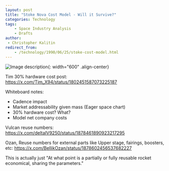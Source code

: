 ```yaml
---
layout: post
title: "Stoke Nova Cost Model - Will it Survive?"
categories: Technology
tags:
    - Space Industry Analysis
    - Drafts
author:
 - Christopher Kalitin
redirect_from:
    - /technology/1990/06/25/stoke-cost-model.html
---
```

<head>
    <meta property="og:image" content="{{site.url}}/assets/images/stoke-nova-perfect/hop.jpg">
</head>

![Image description]({{site.url}}/assets/images/stoke-nova-perfect/hop.jpg){: width="600" .align-center}

Tim 30% hardware cost post:
https://x.com/Tim_X94/status/1802451587073225187

Whiteboard notes:
- Cadence impact
- Market addressability given mass (Eager space chart)
- 30% hardware cost? What?
- Model net company costs

Vulcan reuse numbers: https://x.com/deltaIV9250/status/1878461890923217295

Ozan, Reuse numbers for external parts like Upper stage, fairings, boosters, etc:
https://x.com/BellikOzan/status/1878602456537682227

This is actually just "At what point is a partially or fully reusable rocket economical, sharing the parameters."

